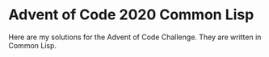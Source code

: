# Advent of Code 2020 Common Lisp

Here are my solutions for the Advent of Code Challenge.
They are written in Common Lisp.
